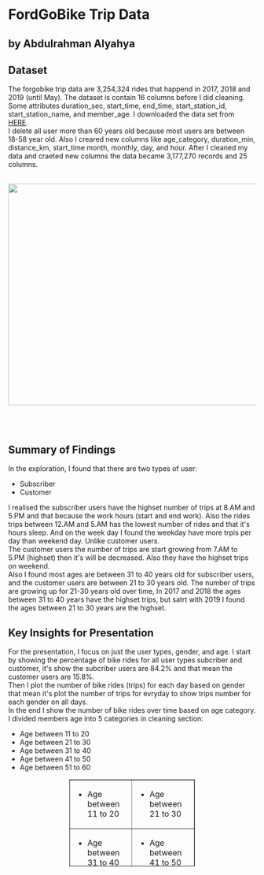 # FordGoBike Trip Data
## by Abdulrahman Alyahya


## Dataset

The forgobike trip data are 3,254,324 rides that happend in 2017, 2018 and 2019 (until May). The dataset is contain 16 columns before I did cleaning. Some attributes duration_sec, start_time, end_time, start_station_id, start_station_name, and member_age. I downloaded the data set from [HERE](https://www.lyft.com/bikes/bay-wheels/system-data).
<br>
I delete all user more than 60 years old because most users are between 18-58 year old. Also I creared new columns like age_category, duration_min, distance_km, start_time month, monthly, day, and hour. After I cleaned my data and craeted new columns the data became 3,177,270 records and 25 columns.
<br>
<br>

<p align="center">
  <img width="800" height="450" src="https://www.rentjasper.com/wp-content/uploads/2019/06/Jasper-Ford-GoBike.jpg">
</p>

<br>
<br>

## Summary of Findings

In the exploration, I found that there are two types of user: 
* Subscriber 
* Customer <br>

I realised the subscriber users have the highset number of trips at 8.AM and 5.PM and that because the work hours (start and end work). Also the rides trips between 12.AM and 5.AM has the lowest number of rides and that it's hours sleep. And on the week day I found the weekday have  more trpis per day than weekend day. Unlike customer users.<br>
The customer users the number of trips are start growing from 7.AM to 5.PM (highset) then it's will be decreased. Also they have the highset trips on weekend.<br>
Also I found most ages are between 31 to 40 years old for subscriber users, and the customer users are between 21 to 30 years old. The number of trips are growing up for 21-30 years old over time, In 2017 and 2018 the ages between 31 to 40 years have the highset trips, but satrt with 2019 I found the ages between 21 to 30 years are the highset.

## Key Insights for Presentation

For the presentation, I focus on just the  user types, gender, and age. I start by showing the percentage of bike rides for all user types subcriber and customer, it's show the subcriber users are 84.2% and that mean the customer users are 15.8%.<br>
Then I plot the number of bike rides (trips) for each day based on gender that mean it's plot the number of trips for evryday to show trips number for each gender on all days.<br>
In the end I show the number of bike rides over time based on age category. I divided members age into 5 categories in cleaning section:
- Age between 11 to 20 
- Age between 21 to 30
- Age between 31 to 40
- Age between 41 to 50
- Age between 51 to 60<br>





<table style="border-collapse: collapse; width: 50.7874%; height: 177px; margin-left: auto; margin-right: auto;" border="1">
<tbody>
<tr style="height: 46px;">
<td style="width: 50%; height: 46px;">
<ul>
<li>Age between 11 to 20</li>
</ul>
</td>
<td style="width: 50%; height: 46px;">
<ul>
<li>Age between 21 to 30</li>
</ul>
</td>
</tr>
<tr style="height: 46px;">
<td style="width: 50%; height: 46px;">
<ul>
<li>Age between 31 to 40</li>
</ul>
</td>
<td style="width: 50%; height: 46px;">
<ul>
<li>Age between 41 to 50</li>
</ul>
</td>
</tr>
<tr style="height: 46px;">
<td style="width: 100%; height: 46px;" colspan="2">
<div class="application-main " data-commit-hovercards-enabled="">
<div class=""><main>
<div class="container-lg clearfix new-discussion-timeline experiment-repo-nav  p-responsive">
<div class="repository-content ">
<div class="Box mt-3 position-relative">
<div id="readme" class="Box-body readme blob instapaper_body js-code-block-container">
<article class="markdown-body entry-content p-3 p-md-6">
<ul>
<li>Age between 51 to 60</li>
</ul>
</article>
</div>
</div>
</div>
</div>
</main></div>
</div>
</td>
</tr>
</tbody>
</table>
